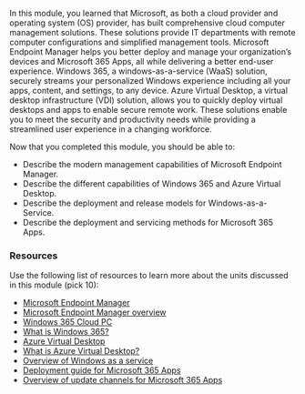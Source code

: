 In this module, you learned that Microsoft, as both a cloud provider and operating system (OS) provider, has built comprehensive cloud computer management solutions. These solutions provide IT departments with remote computer configurations and simplified management tools. Microsoft Endpoint Manager helps you better deploy and manage your organization’s devices and Microsoft 365 Apps, all while delivering a better end-user experience. Windows 365, a windows-as-a-service (WaaS) solution, securely streams your personalized Windows experience including all your apps, content, and settings, to any device. Azure Virtual Desktop, a virtual desktop infrastructure (VDI) solution, allows you to quickly deploy virtual desktops and apps to enable secure remote work. These solutions enable you to meet the security and productivity needs while providing a streamlined user experience in a changing workforce.

Now that you completed this module, you should be able to:

 -  Describe the modern management capabilities of Microsoft Endpoint Manager.
 -  Describe the different capabilities of Windows 365 and Azure Virtual Desktop.
 -  Describe the deployment and release models for Windows-as-a-Service.
 -  Describe the deployment and servicing methods for Microsoft 365 Apps.

### Resources

Use the following list of resources to learn more about the units discussed in this module (pick 10):

 -  [Microsoft Endpoint Manager](https://www.microsoft.com/security/business/microsoft-endpoint-manager?azure-portal=true)
 -  [Microsoft Endpoint Manager overview](/mem/endpoint-manager-overview?azure-portal=true)
 -  [Windows 365 Cloud PC ](https://www.microsoft.com/windows-365?azure-portal=true)
 -  [What is Windows 365? ](/windows-365/overview?azure-portal=true)
 -  [Azure Virtual Desktop ](https://azure.microsoft.com/services/virtual-desktop/?azure-portal=true)
 -  [What is Azure Virtual Desktop?](/azure/virtual-desktop/overview?azure-portal=true)
 -  [Overview of Windows as a service](/windows/deployment/update/waas-overview?azure-portal=true)
 -  [Deployment guide for Microsoft 365 Apps](/deployoffice/deployment-guide-microsoft-365-apps?azure-portal=true)
 -  [Overview of update channels for Microsoft 365 Apps](/DeployOffice/overview-update-channels?azure-portal=true)
